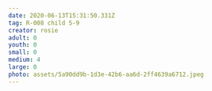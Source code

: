 ```yaml
---
date: 2020-06-13T15:31:50.331Z
tag: R-008 child 5-9
creator: rosie
adult: 0
youth: 0
small: 0
medium: 4
large: 0
photo: assets/5a90dd9b-1d3e-42b6-aa6d-2ff4639a6712.jpeg
---
```

